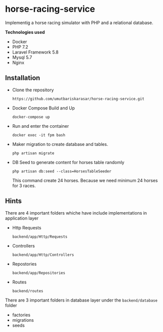 # horse-racing-service
Implementig a horse racing simulator with PHP and a relational database.

**Technologies used**
- Docker
- PHP 7.2
- Laravel Framework 5.8
- Mysql 5.7
- Nginx 

## Installation
* Clone the repository 

  `https://github.com/umutbariskarasar/horse-racing-service.git`

* Docker Compose Build and Up

  `docker-compose up`

* Run and enter the container 

  `docker exec -it fpm bash`

* Maker migration to create database and tables. 

  `php artisan migrate`

* DB Seed to generate content for horses table randomly

  `php artisan db:seed --class=HorsesTableSeeder`
  
   This command create 24 horses. Because we need minimum 24 horses for 3 races.


## Hints

There are 4 important folders whiche have include implementations in application layer
* Http Requests

  `backend/app/Http/Requests`

* Controllers 

  `backend/app/Http/Controllers`

* Repostories

  `backend/app/Repositories`

* Routes 

  `backend/routes`

There are 3 important folders in database layer under the `backend/database` folder 

  * factories
  * migrations
  * seeds





```
